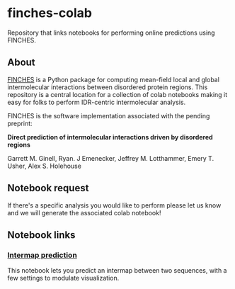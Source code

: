 # finches-colab
Repository that links notebooks for performing online predictions using FINCHES.

## About
[FINCHES](https://github.com/idptools/finches/tree/main) is a Python package for computing mean-field local and global intermolecular interactions between disordered protein regions. This repository is a central location for a collection of colab notebooks making it easy for folks to perform IDR-centric intermolecular analysis.

FINCHES is the software implementation associated with the pending preprint:

**Direct prediction of intermolecular interactions driven by disordered regions**

Garrett M. Ginell, Ryan. J Emenecker, Jeffrey M. Lotthammer, Emery T. Usher, Alex S. Holehouse

## Notebook request
If there's a specific analysis you would like to perform please let us know and we will generate the associated colab notebook!

## Notebook links

### [Intermap prediction](https://colab.research.google.com/drive/1WuzvCnRmOiq4nQFYfEeETSnrACBuv7kG?usp=sharing)
This notebook lets you predict an intermap between two sequences, with a few settings to modulate visualization.